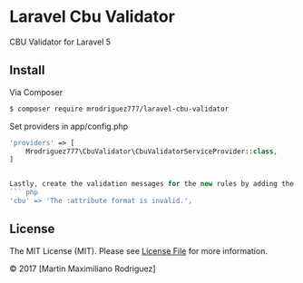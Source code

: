 # Laravel Cbu Validator
CBU Validator for Laravel 5

## Install

Via Composer

``` bash
$ composer require mrodriguez777/laravel-cbu-validator
```

Set providers in app/config.php
``` php
'providers' => [
    Mrodriguez777\CbuValidator\CbuValidatorServiceProvider::class,
]


Lastly, create the validation messages for the new rules by adding the following lines to resources/lang/en/validation.php
``` php
'cbu' => 'The :attribute format is invalid.',
```

## License

The MIT License (MIT). Please see [License File](LICENSE.md) for more information.

© 2017 [Martin Maximiliano Rodriguez]
